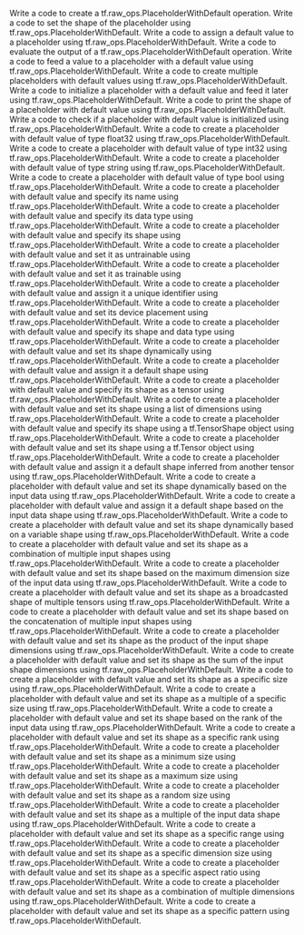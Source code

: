Write a code to create a tf.raw_ops.PlaceholderWithDefault operation.
Write a code to set the shape of the placeholder using tf.raw_ops.PlaceholderWithDefault.
Write a code to assign a default value to a placeholder using tf.raw_ops.PlaceholderWithDefault.
Write a code to evaluate the output of a tf.raw_ops.PlaceholderWithDefault operation.
Write a code to feed a value to a placeholder with a default value using tf.raw_ops.PlaceholderWithDefault.
Write a code to create multiple placeholders with default values using tf.raw_ops.PlaceholderWithDefault.
Write a code to initialize a placeholder with a default value and feed it later using tf.raw_ops.PlaceholderWithDefault.
Write a code to print the shape of a placeholder with default value using tf.raw_ops.PlaceholderWithDefault.
Write a code to check if a placeholder with default value is initialized using tf.raw_ops.PlaceholderWithDefault.
Write a code to create a placeholder with default value of type float32 using tf.raw_ops.PlaceholderWithDefault.
Write a code to create a placeholder with default value of type int32 using tf.raw_ops.PlaceholderWithDefault.
Write a code to create a placeholder with default value of type string using tf.raw_ops.PlaceholderWithDefault.
Write a code to create a placeholder with default value of type bool using tf.raw_ops.PlaceholderWithDefault.
Write a code to create a placeholder with default value and specify its name using tf.raw_ops.PlaceholderWithDefault.
Write a code to create a placeholder with default value and specify its data type using tf.raw_ops.PlaceholderWithDefault.
Write a code to create a placeholder with default value and specify its shape using tf.raw_ops.PlaceholderWithDefault.
Write a code to create a placeholder with default value and set it as untrainable using tf.raw_ops.PlaceholderWithDefault.
Write a code to create a placeholder with default value and set it as trainable using tf.raw_ops.PlaceholderWithDefault.
Write a code to create a placeholder with default value and assign it a unique identifier using tf.raw_ops.PlaceholderWithDefault.
Write a code to create a placeholder with default value and set its device placement using tf.raw_ops.PlaceholderWithDefault.
Write a code to create a placeholder with default value and specify its shape and data type using tf.raw_ops.PlaceholderWithDefault.
Write a code to create a placeholder with default value and set its shape dynamically using tf.raw_ops.PlaceholderWithDefault.
Write a code to create a placeholder with default value and assign it a default shape using tf.raw_ops.PlaceholderWithDefault.
Write a code to create a placeholder with default value and specify its shape as a tensor using tf.raw_ops.PlaceholderWithDefault.
Write a code to create a placeholder with default value and set its shape using a list of dimensions using tf.raw_ops.PlaceholderWithDefault.
Write a code to create a placeholder with default value and specify its shape using a tf.TensorShape object using tf.raw_ops.PlaceholderWithDefault.
Write a code to create a placeholder with default value and set its shape using a tf.Tensor object using tf.raw_ops.PlaceholderWithDefault.
Write a code to create a placeholder with default value and assign it a default shape inferred from another tensor using tf.raw_ops.PlaceholderWithDefault.
Write a code to create a placeholder with default value and set its shape dynamically based on the input data using tf.raw_ops.PlaceholderWithDefault.
Write a code to create a placeholder with default value and assign it a default shape based on the input data shape using tf.raw_ops.PlaceholderWithDefault.
Write a code to create a placeholder with default value and set its shape dynamically based on a variable shape using tf.raw_ops.PlaceholderWithDefault.
Write a code to create a placeholder with default value and set its shape as a combination of multiple input shapes using tf.raw_ops.PlaceholderWithDefault.
Write a code to create a placeholder with default value and set its shape based on the maximum dimension size of the input data using tf.raw_ops.PlaceholderWithDefault.
Write a code to create a placeholder with default value and set its shape as a broadcasted shape of multiple tensors using tf.raw_ops.PlaceholderWithDefault.
Write a code to create a placeholder with default value and set its shape based on the concatenation of multiple input shapes using tf.raw_ops.PlaceholderWithDefault.
Write a code to create a placeholder with default value and set its shape as the product of the input shape dimensions using tf.raw_ops.PlaceholderWithDefault.
Write a code to create a placeholder with default value and set its shape as the sum of the input shape dimensions using tf.raw_ops.PlaceholderWithDefault.
Write a code to create a placeholder with default value and set its shape as a specific size using tf.raw_ops.PlaceholderWithDefault.
Write a code to create a placeholder with default value and set its shape as a multiple of a specific size using tf.raw_ops.PlaceholderWithDefault.
Write a code to create a placeholder with default value and set its shape based on the rank of the input data using tf.raw_ops.PlaceholderWithDefault.
Write a code to create a placeholder with default value and set its shape as a specific rank using tf.raw_ops.PlaceholderWithDefault.
Write a code to create a placeholder with default value and set its shape as a minimum size using tf.raw_ops.PlaceholderWithDefault.
Write a code to create a placeholder with default value and set its shape as a maximum size using tf.raw_ops.PlaceholderWithDefault.
Write a code to create a placeholder with default value and set its shape as a random size using tf.raw_ops.PlaceholderWithDefault.
Write a code to create a placeholder with default value and set its shape as a multiple of the input data shape using tf.raw_ops.PlaceholderWithDefault.
Write a code to create a placeholder with default value and set its shape as a specific range using tf.raw_ops.PlaceholderWithDefault.
Write a code to create a placeholder with default value and set its shape as a specific dimension size using tf.raw_ops.PlaceholderWithDefault.
Write a code to create a placeholder with default value and set its shape as a specific aspect ratio using tf.raw_ops.PlaceholderWithDefault.
Write a code to create a placeholder with default value and set its shape as a combination of multiple dimensions using tf.raw_ops.PlaceholderWithDefault.
Write a code to create a placeholder with default value and set its shape as a specific pattern using tf.raw_ops.PlaceholderWithDefault.